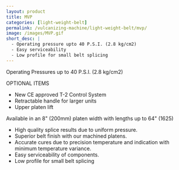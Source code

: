 ```yaml
---
layout: product
title: MVP
categories: [light-weight-belt]
permalink: /vulcanizing-machine/light-weight-belt/mvp/
image: /images/MVP.gif
short_desc: |
  - Operating pressure upto 40 P.S.I. (2.8 kg/cm2)
  - Easy serviceability
  - Low profile for small belt splicing
---
```


Operating Pressures up to 40 P.S.I. (2.8 kg/cm2)

OPTIONAL ITEMS

- New CE approved T-2 Control System
- Retractable handle for larger units
- Upper platen lift

Available in an 8" (200mm) platen width with lengths up to 64" (1625)

- High quality splice results due to uniform pressure.
- Superior belt finish with our machined platens.
- Accurate cures due to precision temperature and indication with minimum temperature variance.
- Easy serviceability of components.
- Low profile for small belt splicing
